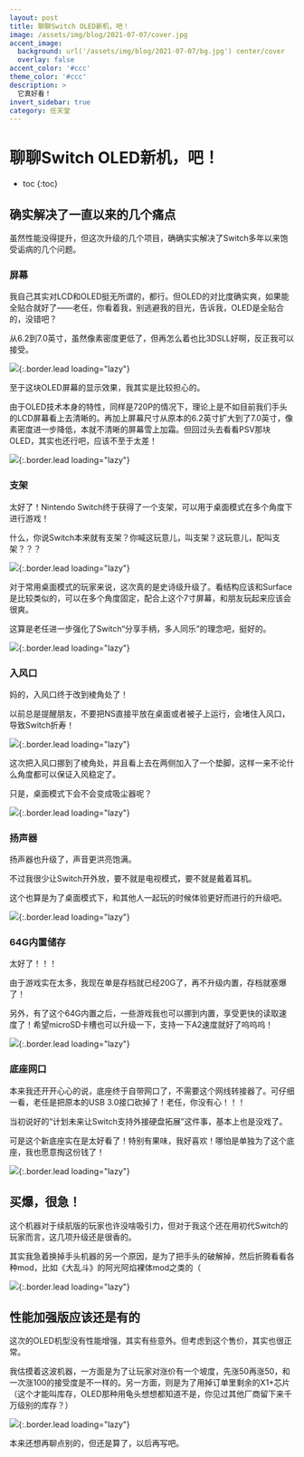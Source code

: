 ```yaml
---
layout: post
title: 聊聊Switch OLED新机，吧！
image: /assets/img/blog/2021-07-07/cover.jpg
accent_image: 
  background: url('/assets/img/blog/2021-07-07/bg.jpg') center/cover
  overlay: false
accent_color: '#ccc'
theme_color: '#ccc'
description: >
  它真好看！
invert_sidebar: true
category: 任天堂
---
```


# 聊聊Switch OLED新机，吧！

* toc
{:toc}

## 确实解决了一直以来的几个痛点

虽然性能没得提升，但这次升级的几个项目，确确实实解决了Switch多年以来饱受诟病的几个问题。

### 屏幕

我自己其实对LCD和OLED挺无所谓的，都行。但OLED的对比度确实爽，如果能全贴合就好了——老任，你看着我，别逃避我的目光，告诉我，OLED是全贴合的，没错吧？

从6.2到7.0英寸，虽然像素密度更低了，但再怎么着也比3DSLL好啊，反正我可以接受。

![](/assets/img/blog/2021-07-07/1.jpg){:.border.lead loading="lazy"}

至于这块OLED屏幕的显示效果，我其实是比较担心的。

由于OLED技术本身的特性，同样是720P的情况下，理论上是不如目前我们手头的LCD屏幕看上去清晰的。再加上屏幕尺寸从原本的6.2英寸扩大到了7.0英寸，像素密度进一步降低，本就不清晰的屏幕雪上加霜。但回过头去看看PSV那块OLED，其实也还行吧，应该不至于太差！

![](/assets/img/blog/2021-07-07/2.jpg){:.border.lead loading="lazy"}

### 支架

太好了！Nintendo Switch终于获得了一个支架，可以用于桌面模式在多个角度下进行游戏！

什么，你说Switch本来就有支架？你喊这玩意儿，叫支架？这玩意儿，配叫支架？？？

![](/assets/img/blog/2021-07-07/3.jpg){:.border.lead loading="lazy"}

对于常用桌面模式的玩家来说，这次真的是史诗级升级了。看结构应该和Surface是比较类似的，可以在多个角度固定，配合上这个7寸屏幕，和朋友玩起来应该会很爽。

这算是老任进一步强化了Switch“分享手柄，多人同乐”的理念吧，挺好的。

![](/assets/img/blog/2021-07-07/4.jpg){:.border.lead loading="lazy"}

### 入风口

妈的，入风口终于改到棱角处了！

以前总是提醒朋友，不要把NS直接平放在桌面或者被子上运行，会堵住入风口，导致Switch折寿！

![](/assets/img/blog/2021-07-07/5.png){:.border.lead loading="lazy"}

这次把入风口挪到了棱角处，并且看上去在两侧加入了一个垫脚，这样一来不论什么角度都可以保证入风稳定了。

只是，桌面模式下会不会变成吸尘器呢？

![](/assets/img/blog/2021-07-07/6.jpg){:.border.lead loading="lazy"}

### 扬声器

扬声器也升级了，声音更洪亮饱满。

不过我很少让Switch开外放，要不就是电视模式，要不就是戴着耳机。

这个也算是为了桌面模式下，和其他人一起玩的时候体验更好而进行的升级吧。

![](/assets/img/blog/2021-07-07/7.jpg){:.border.lead loading="lazy"}

### 64G内置储存

太好了！！！

由于游戏实在太多，我现在单是存档就已经20G了，再不升级内置，存档就塞爆了！

另外，有了这个64G内置之后，一些游戏我也可以挪到内置，享受更快的读取速度了！希望microSD卡槽也可以升级一下，支持一下A2速度就好了呜呜呜！

![](/assets/img/blog/2021-07-07/8.jpg){:.border.lead loading="lazy"}

### 底座网口

本来我还开开心心的说，底座终于自带网口了，不需要这个网线转接器了。可仔细一看，老任是把原本的USB 3.0接口砍掉了！老任，你没有心！！！

当初说好的“计划未来让Switch支持外接硬盘拓展”这件事，基本上也是没戏了。

可是这个新底座实在是太好看了！特别有果味，我好喜欢！哪怕是单独为了这个底座，我也愿意掏这份钱了！

![](/assets/img/blog/2021-07-07/9.jpg){:.border.lead loading="lazy"}


## 买爆，很急！

这个机器对于续航版的玩家也许没啥吸引力，但对于我这个还在用初代Switch的玩家而言，这几项升级还是很香的。

其实我急着换掉手头机器的另一个原因，是为了把手头的破解掉，然后折腾看看各种mod，比如《大乱斗》的阿光阿焰裸体mod之类的（

![](/assets/img/blog/2021-07-07/10.jpg){:.border.lead loading="lazy"}

## 性能加强版应该还是有的

这次的OLED机型没有性能增强，其实有些意外。但考虑到这个售价，其实也很正常。

我估摸着这波机器，一方面是为了让玩家对涨价有一个坡度，先涨50再涨50，和一次涨100的接受度是不一样的。另一方面，则是为了用掉订单里剩余的X1+芯片（这个才能叫库存，OLED那种用龟头想想都知道不是，你见过其他厂商留下来千万级别的库存？）

![](/assets/img/blog/2021-07-07/11.jpg){:.border.lead loading="lazy"}

本来还想再聊点别的，但还是算了，以后再写吧。

